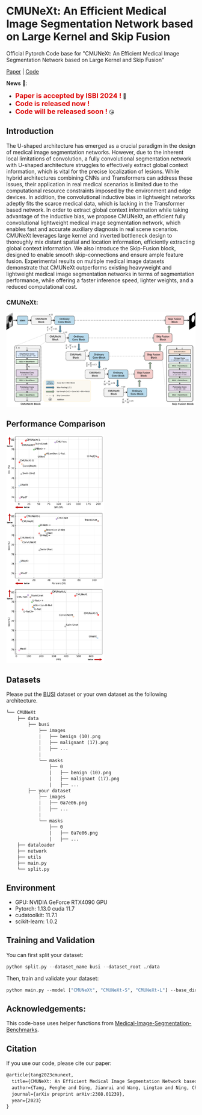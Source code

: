 # CMUNeXt: An Efficient Medical Image Segmentation Network based on Large Kernel and Skip Fusion

Official Pytorch Code base for "CMUNeXt: An Efficient Medical Image Segmentation Network based on Large Kernel and Skip Fusion"

[Paper](https://arxiv.org/pdf/2308.01239.pdf) | [Code](https://github.com/FengheTan9/CMUNeXt)

**News** 🥰:

- <font color="#dd0000" size="4">**Paper is accepted by ISBI 2024 !**</font> 🎉
- <font color="#dd0000" size="4">**Code is released now !**</font> 
- <font color="#dd0000" size="4">**Code will be released soon !**</font> 😘

## Introduction
The U-shaped architecture has emerged as a crucial paradigm in the design of medical image segmentation networks. However, due to the inherent local limitations of convolution, a fully convolutional segmentation network with U-shaped architecture struggles to effectively extract global context information, which is vital for the precise localization of lesions. While hybrid architectures combining CNNs and Transformers can address these issues, their application in real medical scenarios is limited due to the computational resource constraints imposed by the environment and edge devices. In addition, the convolutional inductive bias in lightweight networks adeptly fits the scarce medical data, which is lacking in the Transformer based network. In order to extract global context information while taking advantage of the inductive bias, we propose CMUNeXt, an efficient fully convolutional lightweight medical image segmentation network, which enables fast and accurate auxiliary diagnosis in real scene scenarios. CMUNeXt leverages large kernel and inverted bottleneck design to thoroughly mix distant spatial and location information, efficiently extracting global context information. We also introduce the Skip-Fusion block, designed to enable smooth skip-connections and ensure ample feature fusion. Experimental results on multiple medical image datasets demonstrate that CMUNeXt outperforms existing heavyweight and lightweight medical image segmentation networks in terms of segmentation performance, while offering a faster inference speed, lighter weights, and a reduced computational cost.

### CMUNeXt:

![framework](imgs/CMUNeXt.png)

## Performance Comparison

<img src="imgs/GFLOPs.png" width="260"> <img src="imgs/Params.png" width="260">  <img src="imgs/FPS.png" width="260">   

## Datasets

Please put the [BUSI](https://www.kaggle.com/aryashah2k/breast-ultrasound-images-dataset) dataset or your own dataset as the following architecture. 
```
└── CMUNeXt
    ├── data
        ├── busi
            ├── images
            |   ├── benign (10).png
            │   ├── malignant (17).png
            │   ├── ...
            |
            └── masks
                ├── 0
                |   ├── benign (10).png
                |   ├── malignant (17).png
                |   ├── ...
        ├── your dataset
            ├── images
            |   ├── 0a7e06.png
            │   ├── ...
            |
            └── masks
                ├── 0
                |   ├── 0a7e06.png
                |   ├── ...
    ├── dataloader
    ├── network
    ├── utils
    ├── main.py
    └── split.py
```
## Environment

- GPU: NVIDIA GeForce RTX4090 GPU
- Pytorch: 1.13.0 cuda 11.7
- cudatoolkit: 11.7.1
- scikit-learn: 1.0.2

## Training and Validation

You can first split your dataset:

```python
python split.py --dataset_name busi --dataset_root ./data
```

Then, train and validate your dataset:

```python
python main.py --model ["CMUNeXt", "CMUNeXt-S", "CMUNeXt-L"] --base_dir ./data/busi --train_file_dir busi_train.txt --val_file_dir busi_val.txt
```

## Acknowledgements:

This code-base uses helper functions from [Medical-Image-Segmentation-Benchmarks](https://github.com/FengheTan9/Medical-Image-Segmentation-Benchmarks).

## Citation

If you use our code, please cite our paper:

```tex
@article{tang2023cmunext,
  title={CMUNeXt: An Efficient Medical Image Segmentation Network based on Large Kernel and Skip Fusion},
  author={Tang, Fenghe and Ding, Jianrui and Wang, Lingtao and Ning, Chunping and Zhou, S Kevin},
  journal={arXiv preprint arXiv:2308.01239},
  year={2023}
}
```

